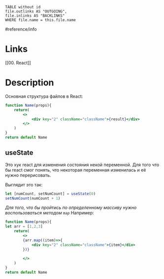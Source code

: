 ```dataview 
TABLE without id
file.outlinks AS "OUTGOING",
file.inlinks AS "BACKLINKS"
WHERE file.name = this.file.name
```
#reference/info
# Links
[[00. React]]



# Description
Основная структура файлов в React:
```jsx
function Name(props){
	return(
		<>
			<div key="2" className="className">{result}</div>
		</>
	)
}
return default Name
```

## useState

Это хук react для изменения состояния некой переменной. Для того что бы react смог понять, что некоторая переменная изменилась и её нужно перерисовать.

Выглядит это так:
```jsx
let [numCount, setNumCount] = useState(0)
setNumCount(numCount + 1)
```

*Для того, что бы пройтись по определенному массиву нужно воспользоваться методом `map`*
Например:
```jsx
function Name(props){
let arr = [1,2,3]
	return(
		<>
		{arr.map((item)=>{
			<div key="2" className="className">{item}</div>
		})}
			
		</>
	)
}
return default Name
```